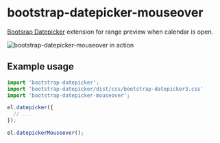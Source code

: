 # bootstrap-datepicker-mouseover
[Bootsrap Datepicker](https://github.com/uxsolutions/bootstrap-datepicker) extension for range preview when calendar is open.

![bootstrap-datepicker-mouseover in action](https://raw.githubusercontent.com/lusever/bootstrap-datepicker-mouseover/master/demo.gif)

## Example usage

```js
import 'bootstrap-datepicker';
import 'bootstrap-datepicker/dist/css/bootstrap-datepicker3.css'
import 'bootstrap-datepicker-mouseover';

el.datepicker({
  // ...
});

el.datepickerMouseover();
```